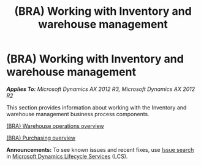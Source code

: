 ﻿---
title: (BRA) Working with Inventory and warehouse management
TOCTitle: (BRA) Working with Inventory and warehouse management
ms:assetid: 1626c2d8-7d56-44ce-a5b3-dae1953459fe
ms:mtpsurl: https://technet.microsoft.com/en-us/library/JJ710421(v=AX.60)
ms:contentKeyID: 49384313
ms.date: 04/18/2014
mtps_version: v=AX.60
---

# (BRA) Working with Inventory and warehouse management 


_**Applies To:** Microsoft Dynamics AX 2012 R3, Microsoft Dynamics AX 2012 R2_

This section provides information about working with the Inventory and warehouse management business process components.

[(BRA) Warehouse operations overview](bra-warehouse-operations-overview.md)

[(BRA) Purchasing overview](bra-purchasing-overview.md)

  
**Announcements:** To see known issues and recent fixes, use [Issue search](http://go.microsoft.com/fwlink/?linkid=389258) in [Microsoft Dynamics Lifecycle Services](http://go.microsoft.com/fwlink/?linkid=306505) (LCS).

